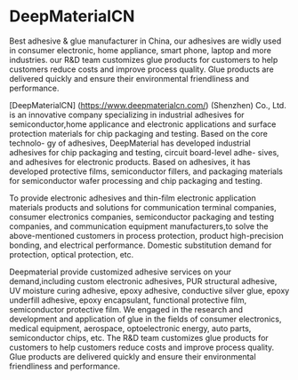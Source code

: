 # DeepMaterialCN

Best adhesive & glue manufacturer in China, our adhesives are widly used in consumer electronic, home appliance, smart phone, laptop and more industries. our R&D team customizes glue products for customers to help customers reduce costs and improve process quality. Glue products are delivered quickly and ensure their environmental friendliness and performance.

[DeepMaterialCN] (https://www.deepmaterialcn.com/) (Shenzhen) Co., Ltd. is an innovative company specializing in industrial adhesives for semiconductor,home applicance and electronic applications and surface protection materials for chip packaging and testing. Based on the core technolo- gy of adhesives, DeepMaterial has developed industrial adhesives for chip packaging and testing, circuit board-level adhe- sives, and adhesives for electronic products. Based on adhesives, it has developed protective films, semiconductor fillers, and packaging materials for semiconductor wafer processing and chip packaging and testing. 
 
To provide electronic adhesives and thin-film electronic application materials products and solutions for communication terminal companies, consumer electronics companies, semiconductor packaging and testing companies, and communication equipment manufacturers,to solve the above-mentioned customers in process protection, product high-precision bonding, and electrical performance. Domestic substitution demand for protection, optical protection, etc.

Deepmaterial provide customized adhesive services on your demand,including custom electronic adhesives, PUR structural adhesive, UV moisture curing adhesive, epoxy adhesive, conductive silver glue, epoxy underfill adhesive, epoxy encapsulant, functional protective film, semiconductor protective film. We engaged in the research and development and application of glue in the fields of consumer electronics, medical equipment, aerospace, optoelectronic energy, auto parts, semiconductor chips, etc. The R&D team customizes glue products for customers to help customers reduce costs and improve process quality. Glue products are delivered quickly and ensure their environmental friendliness and performance.

